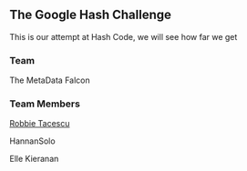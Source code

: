 ## The Google Hash Challenge 

This is our attempt at Hash Code, we will see how far we get

### Team
The MetaData Falcon

### Team Members
[Robbie Tacescu](https://github.com/robtac)

HannanSolo

Elle Kieranan
